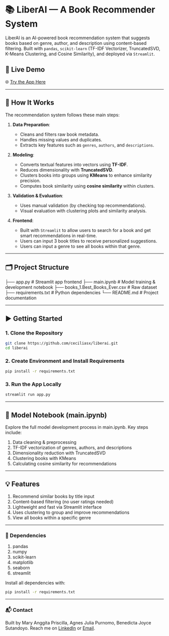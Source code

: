 # 📚 LiberAI — A Book Recommender System

LiberAI is an AI-powered book recommendation system that suggests books based on genre, author, and description using content-based filtering. Built with `pandas`, `scikit-learn` (TF-IDF Vectorizer, TruncatedSVD, K-Means Clustering, and Cosine Similarity), and deployed via `Streamlit`.

## 🔗 Live Demo
🌐 [Try the App Here](https://liberai.streamlit.app)

---

## 🧠 How It Works

The recommendation system follows these main steps:

1. **Data Preparation**: 
   - Cleans and filters raw book metadata.
   - Handles missing values and duplicates.
   - Extracts key features such as `genres`, `authors`, and `descriptions`.

2. **Modeling**: 
   - Converts textual features into vectors using **TF-IDF**.
   - Reduces dimensionality with **TruncatedSVD**.
   - Clusters books into groups using **KMeans** to enhance similarity precision.
   - Computes book similarity using **cosine similarity** within clusters.

3. **Validation & Evaluation**:
   - Uses manual validation (by checking top recommendations).
   - Visual evaluation with clustering plots and similarity analysis.

4. **Frontend**:
   - Built with `Streamlit` to allow users to search for a book and get smart recommendations in real-time.
   - Users can input 3 book titles to receive personalized suggestions.
   - Users can input a genre to see all books within that genre.

---

## 🗂️ Project Structure
├── app.py # Streamlit app frontend
├── main.ipynb # Model training & development notebook
├── books_1.Best_Books_Ever.csv # Raw dataset
├── requirements.txt # Python dependencies
└── README.md # Project documentation

---

## ▶️ Getting Started

### 1. Clone the Repository
```bash
git clone https://github.com/ceciliasx/liberai.git
cd liberai
```

### 2. Create Environment and Install Requirements
```bash
pip install -r requirements.txt
```

### 3. Run the App Locally
```bash
streamlit run app.py
```

---

## 🧪 Model Notebook (main.ipynb)
Explore the full model development process in main.ipynb. Key steps include:
1. Data cleaning & preprocessing
2. TF-IDF vectorization of genres, authors, and descriptions
3. Dimensionality reduction with TruncatedSVD
4. Clustering books with KMeans
5. Calculating cosine similarity for recommendations

---

## 💡 Features
1. Recommend similar books by title input
2. Content-based filtering (no user ratings needed)
3. Lightweight and fast via Streamlit interface
4. Uses clustering to group and improve recommendations
5. View all books within a specific genre

---

### 📌 Dependencies
1. pandas
2. numpy
3. scikit-learn
4. matplotlib
5. seaborn
6. streamlit

Install all dependencies with:
```bash
pip install -r requirements.txt
```

---

### 📬 Contact
Built by Mary Anggita Priscilla, Agnes Julia Purnomo, Benedicta Joyce Sutandoyo.
Reach me on [LinkedIn](www.linkedin.com/in/mary-anggita-priscilla-b275562a7) or [Email](mailto:priscillastext@gmail.com).
